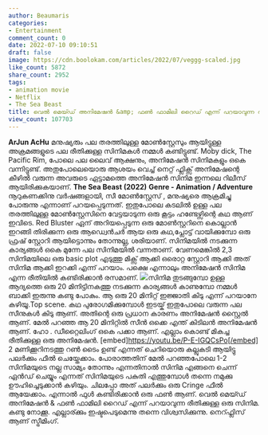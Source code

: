 ```yaml
---
author: Beaumaris
categories:
- Entertainment
comment_count: 0
date: 2022-07-10 09:10:51
draft: false
image: https://cdn.boolokam.com/articles/2022/07/veggg-scaled.jpg
like_count: 5872
share_count: 2952
tags:
- animation movie
- Netflix
- The Sea Beast
title: വെൽ മെയ്ഡ് അനിമേഷൻ &amp; ഫൺ ഫാമിലി റൈഡ് എന്ന് പറയാവുന്ന രീതിക്കുള്ള ഒരു സിനിമ
view_count: 107703
---
```


**ArJun AcHu** മനുഷ്യരും പല തരത്തിലുള്ള മോൺസ്റ്റേസും ആയിട്ടുള്ള അക്രമങ്ങളുടെ പല രീതിക്കുള്ള സിനിമകൾ നമ്മൾ കണ്ടിട്ടുണ്ട്. Moby dick, The Pacific Rim, പോലെ പല ലൈവ് ആക്ഷനും, അനിമേഷൻ സിനിമകളും ഒകെ വന്നിട്ടുണ്ട്. അതുപോലെയൊരു ആശയം വെച്ച് നെറ്റ് ഫ്ലിക്സ് അനിമേഷന്റെ കീഴിൽ വരുന്ന അവരുടെ ഏട്ടാമത്തെ അനിമേഷൻ സിനിമ ഇന്നലെ റിലീസ് ആയിരിക്കുകയാണ്. **The Sea Beast (2022)** **Genre - Animation / Adventure** നൂറുകണക്കിനു വർഷങ്ങളായി, സീ മോൺസ്റ്റേസ് , മനുഷ്യരെ ആക്രമിച്ചു പോരുന്നു എന്നാണ് പറയപ്പെടുന്നത്. ഇതുപോലെ കടലിൽ ഉള്ള പല തരത്തിലുള്ള മോൺസ്റ്റേസിനെ വേട്ടയാടുന്ന ഒരു കൂട്ടം ഹണ്ടേഴ്സിന്റെ കഥ ആണ് ഇവിടെ. Red Bluster ഏന് അറിയപ്പെടുന്ന ഒരു മോൺസ്റ്ററിനെ കൊല്ലാൻ ഇറങ്ങി തിരിക്കുന്ന ഒരു ആഡ്വെൻചർ ആയ ഒരു കഥ,പ്ലോട്ട് വായിക്കുമ്പോ ഒരു ഫ്രഷ് സ്റ്റോറി ആയിട്ടൊന്നും തോന്നുല്ല, ശരിയാണ്. സിനിമയിൽ നടക്കുന്ന കാര്യങ്ങൾ ഒകെ മുന്നേ പല സിനിമയിൽ വന്നതാണ്. വേണമെങ്കിൽ 2,3 സിനിമയിലെ ഒരു basic plot എടുത്തു മിക്സ് ആക്കി ഒരൊറ്റ സ്റ്റോറി ആക്കി അത് സിനിമ ആക്കി ഇറക്കി എന്ന് പറയാം. പക്ഷെ എന്നാലും അനിമേഷൻ സിനിമ എന്ന രീതിയിൽ കണ്ടിരിക്കാൻ രസമാണ്. ![](https://cdn.boolokam.com/articles/2022/07/veggg-scaled.jpg)സിനിമ തുടങ്ങുമ്പോ ഉള്ള ആദ്യത്തെ ഒരു 20 മിനിട്ടിനകത്തു നടക്കുന്ന കാര്യങ്ങൾ കാണുമ്പോ നമ്മൾ ബാക്കി ഇരുന്നു കണ്ടു പോകും. ആ ഒരു 20 മിനിറ്റ് ഇജ്ജാതി കിടു എന്ന് പറയാനേ കഴിയൂ.Top scene. കഥ പുരോഗമിക്കുമ്പോൾ ഇടയ്ക് ഇതുപോലെ വരുന്ന പല സീനുകൾ കിടു ആണ്. അതിന്റെ ഒരു പ്രധാന കാരണം അനിമേഷൻ സ്റ്റൈൽ ആണ്. മേൽ പറഞ്ഞ ആ 20 മിനിറ്റിൽ സീൻ ഒക്കെ എന്ത് കിടിലൻ അനിമേഷൻ ആണ്. ഹോ . ഡീറ്റൈലിംഗ് ഒകെ പക്കാ ആണ്. എല്ലാം കൊണ്ട് മികച്ച രീതിക്കുള്ള ഒരു അനിമേഷൻ. [embed]https://youtu.be/P-E-IGQCsPo[/embed] 2 മണിക്കൂറിനടത്തു റൺ ടൈം ഉണ്ട് എന്നത് ചെറിയൊരു കല്ലുകടി ആയിട്ടു പലർക്കും ഫീൽ ചെയ്തേക്കാം. പോരാത്തതിന് മേൽ പറഞ്ഞപോലെ 1-2 സിനിമയുടെ നല്ല സാമ്യം തോന്നും എന്നതിനാൽ സിനിമ എങ്ങനെ ചെന്ന് ഏൻഡ് ചെയ്യും എന്നത് സിനിമയുടെ പകുതി എത്തുമ്പോൾ തന്നെ നമുക്കു ഊഹിച്ചെടുക്കാൻ കഴിയും. ചിലപ്പോ അത് പലർക്കും ഒരു Cringe ഫീൽ ആയേക്കാം. എന്നാൽ ഫുൾ കണ്ടിരിക്കാൻ ഒരു ഫൺ ആണ്. വെൽ മെയ്ഡ് അനിമേഷൻ & ഫൺ ഫാമിലി റൈഡ് എന്ന് പറയാവുന്ന രീതിക്കുള്ള ഒരു സിനിമ. കണ്ടു നോക്കൂ. എല്ലാര്ക്കും ഇഷ്ടപെടുമെന്നു തന്നെ വിശ്വസിക്കുന്നു. നെറ്ഫ്ലിസ് ആണ് സ്ട്രീമിംഗ്.